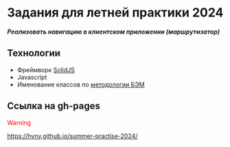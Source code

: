 # Задания для летней практики 2024

**_Реализовать навигацию в клиентском приложении (маршрутизатор)_**

## Технологии
- Фреймворк [SolidJS](https://www.solidjs.com/)
- Javascript
- Именование классов по [методологии БЭМ](https://ru.bem.info/methodology/css/)

## Ссылка на gh-pages

<span style='color: red;'>Warning</span>
 

https://hvny.github.io/summer-practise-2024/

